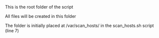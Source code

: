 This is the root folder of the script

All files will be created in this folder

The folder is initially placed at /var/scan_hosts/ in the scan_hosts.sh script (line 7)
